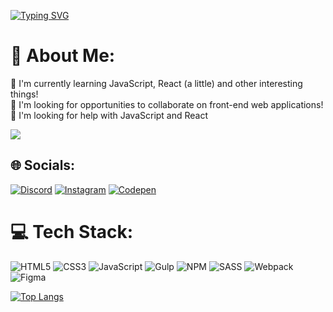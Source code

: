 [![Typing SVG](https://readme-typing-svg.herokuapp.com?font=Fira+Code&size=24&duration=3500&pause=1000&color=FFFFFF&background=000000&vCenter=true&multiline=true&width=600&height=72&lines=Hi+there%2C+I'm+Alexey;Computer+science+student+from+Russia+%F0%9F%87%B7%F0%9F%87%BA)](https://git.io/typing-svg)

# 💫 About Me:
🌱 I'm currently learning JavaScript, React (a little) and other interesting things! <br/>
👯 I'm looking for opportunities to collaborate on front-end web applications! <br/>
🤔 I'm looking for help with JavaScript and React

![](https://komarev.com/ghpvc/?username=IwannaBejutser) 

## 🌐 Socials:
[![Discord](https://img.shields.io/badge/Discord-%237289DA.svg?logo=discord&logoColor=white)](https://discord.gg/395212296605138945) [![Instagram](https://img.shields.io/badge/Instagram-%23E4405F.svg?logo=Instagram&logoColor=white)](https://instagram.com/hrsv_a) [![Codepen](https://img.shields.io/badge/Codepen-000000?style=for-the-badge&logo=codepen&logoColor=white)](https://codepen.io/jutser-jutserov) 

# 💻 Tech Stack:
![HTML5](https://img.shields.io/badge/html5-%23E34F26.svg?style=flat&logo=html5&logoColor=white) ![CSS3](https://img.shields.io/badge/css3-%231572B6.svg?style=flat&logo=css3&logoColor=white) ![JavaScript](https://img.shields.io/badge/javascript-%23323330.svg?style=flat&logo=javascript&logoColor=%23F7DF1E) ![Gulp](https://img.shields.io/badge/GULP-%23CF4647.svg?style=flat&logo=gulp&logoColor=white) ![NPM](https://img.shields.io/badge/NPM-%23000000.svg?style=flat&logo=npm&logoColor=white) ![SASS](https://img.shields.io/badge/SASS-hotpink.svg?style=flat&logo=SASS&logoColor=white) ![Webpack](https://img.shields.io/badge/webpack-%238DD6F9.svg?style=flat&logo=webpack&logoColor=black) 	![Figma](https://img.shields.io/badge/figma-%23F24E1E.svg?style=flat&logo=figma&logoColor=white)

[![Top Langs](https://github-readme-stats.vercel.app/api/top-langs/?username=IwannaBejutser&layout=compact&theme=dark)](https://github.com/IwannaBejutser/github-readme-stats)

